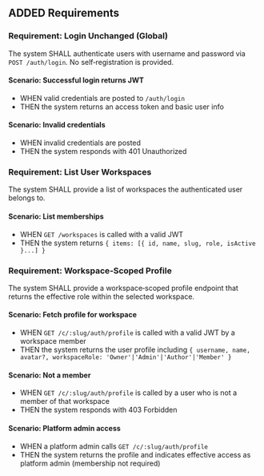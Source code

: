 ## ADDED Requirements

### Requirement: Login Unchanged (Global)

The system SHALL authenticate users with username and password via `POST /auth/login`. No self‑registration is provided.

#### Scenario: Successful login returns JWT

- WHEN valid credentials are posted to `/auth/login`
- THEN the system returns an access token and basic user info

#### Scenario: Invalid credentials

- WHEN invalid credentials are posted
- THEN the system responds with 401 Unauthorized

### Requirement: List User Workspaces

The system SHALL provide a list of workspaces the authenticated user belongs to.

#### Scenario: List memberships

- WHEN `GET /workspaces` is called with a valid JWT
- THEN the system returns `{ items: [{ id, name, slug, role, isActive }...] }`

### Requirement: Workspace‑Scoped Profile

The system SHALL provide a workspace‑scoped profile endpoint that returns the effective role within the selected workspace.

#### Scenario: Fetch profile for workspace

- WHEN `GET /c/:slug/auth/profile` is called with a valid JWT by a workspace member
- THEN the system returns the user profile including `{ username, name, avatar?, workspaceRole: 'Owner'|'Admin'|'Author'|'Member' }`

#### Scenario: Not a member

- WHEN `GET /c/:slug/auth/profile` is called by a user who is not a member of that workspace
- THEN the system responds with 403 Forbidden

#### Scenario: Platform admin access

- WHEN a platform admin calls `GET /c/:slug/auth/profile`
- THEN the system returns the profile and indicates effective access as platform admin (membership not required)
